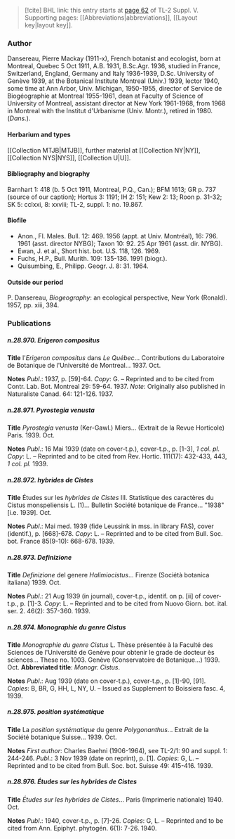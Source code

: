 > [!cite] BHL link: this entry starts at [page 62](https://www.biodiversitylibrary.org/item/103833#page/74/mode/1up) of TL-2 Suppl. V.
> Supporting pages: [[Abbreviations|abbreviations]], [[Layout key|layout key]].

### Author

Dansereau, Pierre Mackay (1911-x), French botanist and ecologist, born at Montreal, Quebec 5 Oct 1911, A.B. 1931, B.Sc.Agr. 1936, studied in France, Switzerland, England, Germany and Italy 1936-1939, D.Sc. University of Genève 1939, at the Botanical Institute Montreal (Univ.) 1939, lector 1940, some time at Ann Arbor, Univ. Michigan, 1950-1955, director of Service de Biogéographie at Montreal 1955-1961, dean at Faculty of Science of University of Montreal, assistant director at New York 1961-1968, from 1968 in Montreal with the Institut d'Urbanisme (Univ. Montr.), retired in 1980. (*Dans.*).

#### Herbarium and types

[[Collection MTJB|MTJB]], further material at [[Collection NY|NY]], [[Collection NYS|NYS]], [[Collection U|U]].

#### Bibliography and biography

Barnhart 1: 418 (b. 5 Oct 1911, Montreal, P.Q., Can.); BFM 1613; GR p. 737 (source of our caption); Hortus 3: 1191; IH 2: 151; Kew 2: 13; Roon p. 31-32; SK 5: cclxxi, 8: xxviii; TL-2, suppl. 1: no. 19.867.

#### Biofile

- Anon., Fl. Males. Bull. 12: 469. 1956 (appt. at Univ. Montréal), 16: 796. 1961 (asst. director NYBG); Taxon 10: 92. 25 Apr 1961 (asst. dir. NYBG).
- Ewan, J. et al., Short hist. bot. U.S. 118, 126. 1969.
- Fuchs, H.P., Bull. Murith. 109: 135-136. 1991 (biogr.).
- Quisumbing, E., Philipp. Geogr. J. 8: 31. 1964.

#### Outside our period

P. Dansereau, *Biogeography*: an ecological perspective, New York (Ronald). 1957, pp. xiii, 394.

### Publications

##### n.28.970. Erigeron compositus

**Title**
l'*Erigeron compositus* dans *Le Québec*... Contributions du Laboratoire de Botanique de l'Université de Montreal... 1937. Oct.

**Notes**
*Publ*.: 1937, p. \[59\]-64. *Copy*: G. – Reprinted and to be cited from Contr. Lab. Bot. Montreal 29: 59-64. 1937.
*Note*: Originally also published in Naturaliste Canad. 64: 121-126. 1937.

##### n.28.971. Pyrostegia venusta

**Title**
*Pyrostegia venusta* (Ker-Gawl.) Miers... (Extrait de la Revue Horticole) Paris. 1939. Oct.

**Notes**
*Publ*.: 16 Mai 1939 (date on cover-t.p.), cover-t.p., p. \[1-3\], *1 col. pl. Copy*: L. – Reprinted and to be cited from Rev. Hortic. 111(17): 432-433, 443, *1 col. pl.* 1939.

##### n.28.972. hybrides de Cistes

**Title**
Études sur les *hybrides de Cistes* III. Statistique des caractères du Cistus monspeliensis L. (1)... Bulletin Société botanique de France... "1938" \[i.e. 1939\]. Oct.

**Notes**
*Publ*.: Mai med. 1939 (fide Leussink in mss. in library FAS), cover (identif.), p. \[668\]-678.
*Copy*: L. – Reprinted and to be cited from Bull. Soc. bot. France 85(9-10): 668-678. 1939.

##### n.28.973. Definizione

**Title**
*Definizione* del genere *Halimiocistus*... Firenze (Sociétà botanica italiana) 1939. Oct.

**Notes**
*Publ*.: 21 Aug 1939 (in journal), cover-t.p., identif. on p. \[ii\] of cover-t.p., p. \[1\]-3. *Copy*: L. – Reprinted and to be cited from Nuovo Giorn. bot. ital. ser. 2. 46(2): 357-360. 1939.

##### n.28.974. Monographie du genre Cistus

**Title**
*Monographie du genre Cistus* L. Thèse présentée à la Faculté des Sciences de l'Université de Genève pour obtenir le grade de docteur ès sciences... These no. 1003. Genève (Conservatoire de Botanique...) 1939. Oct.
**Abbreviated title**: *Monogr. Cistus*.

**Notes**
*Publ*.: Aug 1939 (date on cover-t.p.), cover-t.p., p. \[1\]-90, \[91\]. *Copies*: B, BR, G, HH, L, NY, U. – Issued as Supplement to Boissiera fasc. 4, 1939.

##### n.28.975. position systématique

**Title**
La *position systématique* du genre *Polygonanthus*... Extrait de la Société botanique Suisse... 1939. Oct.

**Notes**
*First author*: Charles Baehni (1906-1964), see TL-2/1: 90 and suppl. 1: 244-246.
*Publ*.: 3 Nov 1939 (date on reprint), p. \[1\]. *Copies*: G, L. – Reprinted and to be cited from Bull. Soc. bot. Suisse 49: 415-416. 1939.

##### n.28.976. Études sur les hybrides de Cistes

**Title**
*Études sur les hybrides de Cistes*... Paris (Imprimerie nationale) 1940. Oct.

**Notes**
*Publ*.: 1940, cover-t.p., p. \[7\]-26. *Copies*: G, L. – Reprinted and to be cited from Ann. Epiphyt. phytogén. 6(1): 7-26. 1940.

